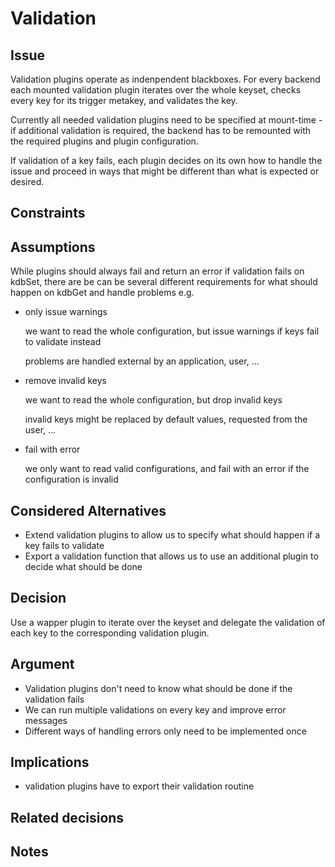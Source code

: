 # Validation

## Issue

Validation plugins operate as indenpendent blackboxes. 
For every backend each mounted validation plugin iterates 
over the whole keyset, checks every key for its trigger metakey, 
and validates the key.

Currently all needed validation plugins need to be specified at 
mount-time - if additional validation is required, the backend 
has to be remounted with the required plugins and plugin 
configuration. 

If validation of a key fails, each plugin decides on its own
how to handle the issue and proceed in ways that might be
different than what is expected or desired.


## Constraints

## Assumptions

While plugins should always fail and return an error if validation 
fails on kdbSet, there are be can be several different requirements
for what should happen on kdbGet and handle problems e.g.

- only issue warnings

  we want to read the whole configuration, but issue warnings
  if keys fail to validate instead

  problems are handled external by an application, user, ...

- remove invalid keys

  we want to read the whole configuration, but drop invalid keys

  invalid keys might be replaced by default values, requested 
  from the user, ...

- fail with error

  we only want to read valid configurations, and fail with
  an error if the configuration is invalid


## Considered Alternatives

- Extend validation plugins to allow us to specify what should happen 
  if a key fails to validate
- Export a validation function that allows us to use an additional plugin 
  to decide what should be done


## Decision

Use a wapper plugin to iterate over the keyset and delegate the validation 
of each key to the corresponding validation plugin.

## Argument

- Validation plugins don't need to know what should be done if the validation fails
- We can run multiple validations on every key and improve error messages
- Different ways of handling errors only need to be implemented once

## Implications

- validation plugins have to export their validation routine

## Related decisions

## Notes

